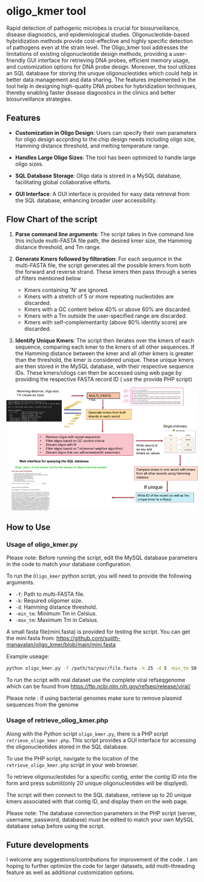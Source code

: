 # oligo_kmer tool

Rapid detection of pathogenic microbes is crucial for biosurveillance, disease diagnostics, and epidemiological studies. Oligonucleotide-based hybridization methods provide cost-effective and highly specific detection of pathogens even at the strain level. The Oligo_kmer tool addresses the limitations of existing oligonucleotide design methods, providing a user-friendly GUI interface for retrieving DNA probes, efficient memory usage, and customization options for DNA probe design. Moreover, the tool utilizes an SQL database for storing the unique oligonucleotides which could help in better data management and data sharing. The features implemented in the tool help in designing high-quality DNA probes for hybridization techniques, thereby enabling faster disease diagnostics in the clinics and better biosurveillance strategies.

## Features

- **Customization in Oligo Design**: Users can specify their own parameters for oligo design accprding to the chip design needs including oligo size, Hamming distance threshold, and melting temperature range.

- **Handles Large Oligo Sizes**: The tool has been optimized to handle large oligo sizes.

- **SQL Database Storage**: Oligo data is stored in a MySQL database, facilitating global collaborative efforts.

- **GUI Interface**: A GUI interface is provided for easy data retrieval from the SQL database, enhancing broader user accessibility.

## Flow Chart of the script

1. **Parse command line arguments**: The script takes in five command line this include multi-FASTA file path, the desired kmer size, the Hamming distance threshold, and Tm range.

2. **Generate Kmers followed by filteration**: For each sequence in the multi-FASTA file, the script generates all the possible kmers from both the forward and reverse strand. These kmers then pass through a series of filters mentioned below 
    - Kmers containing 'N' are ignored.
    - Kmers with a stretch of 5 or more repeating nucleotides are discarded.
    - Kmers with a GC content below 40% or above 60% are discarded.
    - Kmers with a Tm outside the user-specified range are discarded.
    - Kmers with self-complementarity (above 80% identity score) are discarded.

3. **Identify Unique Kmers**: The script then iterates over the kmers of each sequence, comparing each kmer to the kmers of all other sequences. If the Hamming distance between the kmer and all other kmers is greater than the threshold, the kmer is considered unique. These unique kmers are then stored in the MySQL database, with their respective sequence IDs. These kmers/oliogs can then be accessed using web page by providing the respective FASTA record ID ( use the provide PHP script)


![Flowchart of the script](./flowchart.png)

## How to Use

### Usage of oligo_kmer.py 

Please note: Before running the script, edit the MySQL database parameters in the code to match your database configuration.

To run the `Oligo_kmer` python script, you will need to provide the following arguments. 

- `-f`: Path to multi-FASTA file.
- `-k`: Required oligomer size.
- `-d`: Hamming distance threshold.
- `-min_tm`: Minimum Tm in Celsius.
- `-max_tm`: Maximum Tm in Celsius.

A small fasta file(mini.fasta) is provided for testing the script. You can get the mini.fasta from: https://github.com/sujith-manavalan/oligo_kmer/blob/main/mini.fasta

Example useage:

```bash
python oligo_kmer.py -f /path/to/your/file.fasta -k 25 -d 5 -min_tm 50 -max_tm 60
```
To run the script with real dataset use the complete viral refseqgenome which can be found from https://ftp.ncbi.nlm.nih.gov/refseq/release/viral/

Please note : if using bacterial genomes make sure to remove plasmid sequences from the genome

### Usage of retrieve_oliog_kmer.php

Along with the Python script `oligo_kmer.py`, there is a  PHP script `retrieve_oligo_kmer.php`. This script provides a GUI interface for accessing the oligonucleotides stored in the SQL database.

To use the PHP script, navigate to the location of the `retrieve_oligo_kmer.php` script in your web browser. 

To retrieve oligonucleotides for a specific contig, enter the contig ID into the form and press submit(only 20 unique oligonucleotides will be displyed). 

The script will then connect to the SQL database, retrieve up to 20 unique kmers associated with that contig ID, and display them on the web page.

Please note: The database connection parameters in the PHP script (server, username, password, database) must be edited to match your own MySQL database setup before using the script.

## Future developments

I welcome any suggestions/contributions for improvement of the code . I am hoping to further optimize the code for larger datasets, add multi-threading feature as well as additional customization options.
